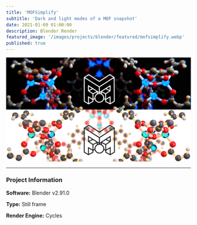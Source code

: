 ```yaml
---
title: 'MOFSimplify'
subtitle: 'Dark and light modes of a MOF snapshot'
date: 2021-01-09 01:00:00
description: Blender Render
featured_image: '/images/projects/blender/featured/mofsimplify.webp'
published: true
---
```


![](/images/projects/full_size/mofsimplify.webp)

---

### Project Information

**Software:** Blender v2.91.0

**Type:** Still frame

**Render Engine:** Cycles
